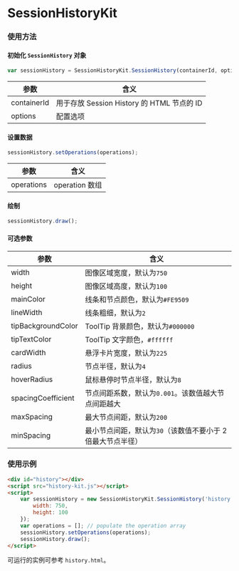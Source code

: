 # SessionHistoryKit

### 使用方法

#### 初始化 `SessionHistory` 对象

```javascript
var sessionHistory = SessionHistoryKit.SessionHistory(containerId, options);
```

参数 | 含义
--- | ---
containerId | 用于存放 Session History 的 HTML 节点的 ID
options | 配置选项

#### 设置数据

```javascript
sessionHistory.setOperations(operations);
```

参数 | 含义
--- | ---
operations | operation 数组

#### 绘制

```javascript
sessionHistory.draw();
```

#### 可选参数

参数 | 含义
--- | ---
width | 图像区域宽度，默认为`750`
height | 图像区域高度，默认为`100`
mainColor | 线条和节点颜色，默认为`#FE9509`
lineWidth | 线条粗细，默认为`2`
tipBackgroundColor | ToolTip 背景颜色，默认为`#000000`
tipTextColor | ToolTip 文字颜色，`#ffffff`
cardWidth | 悬浮卡片宽度，默认为`225`
radius | 节点半径，默认为`4`
hoverRadius | 鼠标悬停时节点半径，默认为`8`
spacingCoefficient | 节点间距系数，默认为`0.001`。该数值越大节点间距越大
maxSpacing | 最大节点间距，默认为`200`
minSpacing | 最小节点间距，默认为`30`（该数值不要小于 2 倍最大节点半径）


### 使用示例

```html
<div id="history"></div>		
<script src="history-kit.js"></script>
<script>
	var sessionHistory = new SessionHistoryKit.SessionHistory('history', {
		width: 750,
		height: 100
	});
	var operations = []; // populate the operation array
	sessionHistory.setOperations(operations);
	sessionHistory.draw();
</script>
```

可运行的实例可参考 `history.html`。